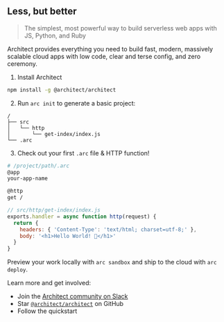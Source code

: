 ## Less, but better

> The simplest, most powerful way to build serverless web apps with JS, Python, and Ruby

Architect provides everything you need to build fast, modern, massively scalable cloud apps with low code, clear and terse config, and zero ceremony.

1. Install Architect

```bash
npm install -g @architect/architect
```

2. Run `arc init` to generate a basic project:

```
/
├── src
│   └── http
│       └── get-index/index.js
└── .arc
```

3. Check out your first `.arc` file & HTTP function!

```bash
# /project/path/.arc
@app
your-app-name

@http
get /
```

```javascript
// src/http/get-index/index.js
exports.handler = async function http(request) {
  return {
    headers: { 'Content-Type': 'text/html; charset=utf-8;' },
    body: '<h1>Hello World! 🎉</h1>'
  }
}
```

Preview your work locally with `arc sandbox` and ship to the cloud with `arc deploy`.

Learn more and get involved:

- Join the [Architect community on Slack](https://join.slack.com/t/architecture-as-text/shared_invite/MjE2MzU4Nzg0NTY1LTE1MDA2NzgyMzYtODE2NzRkOGRmYw)
- Star [`@architect/architect`](https://github.com/architect/architect) on GitHub
- Follow the quickstart
